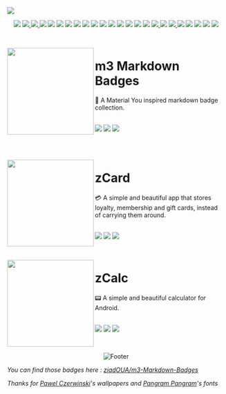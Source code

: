 <img src="https://i.postimg.cc/7Y0M9ZmH/HEADERPROFILE.png">  

<p align="center">

  <img src="https://m3-markdown-badges.vercel.app/stars/6/2/ziadoua/ziadoua">
  
  <a href="https://github.com/ziadOUA">
    <img src="https://ziadoua.github.io/m3-Markdown-Badges/badges/Github/github2.svg">
  </a>

  <a href="https://ziadoua.github.io/">
    <img src="https://ziadoua.github.io/m3-Markdown-Badges/badges/MyPortfolio/myportfolio2.svg">
  </a>
  
  <img src="https://ziadoua.github.io/m3-Markdown-Badges/badges/Windows/windows2.svg">
  <img src="https://ziadoua.github.io/m3-Markdown-Badges/badges/Android/android2.svg">
  <img src="https://ziadoua.github.io/m3-Markdown-Badges/badges/Firefox/firefox2.svg">
  <img src="https://ziadoua.github.io/m3-Markdown-Badges/badges/PyCharm/pycharm2.svg">
  <img src="https://ziadoua.github.io/m3-Markdown-Badges/badges/Python/python2.svg">
  <img src="https://ziadoua.github.io/m3-Markdown-Badges/badges/Webstorm/webstorm2.svg">
  <img src="https://ziadoua.github.io/m3-Markdown-Badges/badges/HTML/html2.svg">
  <img src="https://ziadoua.github.io/m3-Markdown-Badges/badges/CSS/css2.svg">
  <img src="https://ziadoua.github.io/m3-Markdown-Badges/badges/Javascript/javascript2.svg">
  <img src="https://ziadoua.github.io/m3-Markdown-Badges/badges/AndroidStudio/androidstudio2.svg">
  <img src="https://ziadoua.github.io/m3-Markdown-Badges/badges/Markdown/markdown2.svg">
  <img src="https://ziadoua.github.io/m3-Markdown-Badges/badges/Figma/figma2.svg">
  <img src="https://ziadoua.github.io/m3-Markdown-Badges/badges/Obsidian/obsidian2.svg">

  <a href="https://duome.eu/ziadOUA">
    <img src="https://ziadoua.github.io/m3-Markdown-Badges/badges/Duolingo/duolingo2.svg">
  </a>
  
  <img src="https://ziadoua.github.io/m3-Markdown-Badges/badges/Git/git2.svg">
  
  <a href="https://dev.to/ziadoua">
    <img src="https://ziadoua.github.io/m3-Markdown-Badges/badges/Devto/devto2.svg">
  </a>
  
  <img src="https://ziadoua.github.io/m3-Markdown-Badges/badges/Spotify/spotify2.svg">
  <img src="https://ziadoua.github.io/m3-Markdown-Badges/badges/Audacity/audacity2.svg">
  <img src="https://ziadoua.github.io/m3-Markdown-Badges/badges/VisualStudioCode/visualstudiocode2.svg">
  <img src="https://ziadoua.github.io/m3-Markdown-Badges/badges/Scratch/scratch2.svg">
  <img src="https://ziadoua.github.io/m3-Markdown-Badges/badges/Vercel/vercel2.svg">
  
</p>

<br>

<p>
  <a href="https://github.com/ziadOUA/m3-Markdown-Badges"><img src="https://i.postimg.cc/rFwVwz5R/badges-preview.png" height="200px" align="left"></a>
  <h1>m3 Markdown Badges</h1>
  🏅 A Material You inspired markdown badge collection.
  <br><br>
  <p>
    <img src="https://m3-markdown-badges.vercel.app/stars/9/2/ziadoua/m3-markdown-badges">
    <img src="https://ziadoua.github.io/m3-Markdown-Badges/badges/Markdown/markdown2.svg">
    <img src="https://ziadoua.github.io/m3-Markdown-Badges/badges/Vercel/vercel2.svg">
  </p>
</p>

<br>
<br>

<p>
  <a href="https://github.com/ziadOUA/zCard"><img src="https://i.postimg.cc/SsDrqKTR/ZCARD.png" height="200px" align="left"></a>
  <h1>zCard</h1>
  💳 A simple and beautiful app that stores loyalty, membership and gift cards, instead of carrying them around.
  <br><br>
  <p>
    <img src="https://m3-markdown-badges.vercel.app/stars/9/2/ziadoua/zcard">
    <img src="https://ziadoua.github.io/m3-Markdown-Badges/badges/Android/android2.svg">
    <img src="https://ziadoua.github.io/m3-Markdown-Badges/badges/Java/java2.svg">
  </p>
</p>

<br>

<p>
  <a href="https://github.com/ziadOUA/zCalc"><img src="https://i.postimg.cc/4xLmgqyt/ZCALC.png" height="200px" align="left"></a>
  <h1>zCalc</h1>
  📟 A simple and beautiful calculator for Android.
  <br><br>
  <p>
    <img src="https://m3-markdown-badges.vercel.app/stars/6/2/ziadoua/zcalc">
    <img src="https://ziadoua.github.io/m3-Markdown-Badges/badges/Android/android2.svg">
    <img src="https://ziadoua.github.io/m3-Markdown-Badges/badges/Kotlin/kotlin2.svg">
  </p>
</p>

<p align="center">  
<!---- >
<picture>
  <source media="(prefers-color-scheme: dark)" srcset="https://github.com/ziadOUA/ziadOUA/blob/output/github-contribution-grid-snake-dark.svg">
  <source media="(prefers-color-scheme: light)" srcset="https://github.com/ziadOUA/ziadOUA/blob/output/github-contribution-grid-snake.svg">
  <img alt="Github contribution snake animation" src="https://github.com/ziadOUA/ziadOUA/blob/output/github-contribution-grid-snake.svg">
</picture>
<---->
</p>

<br>

<p align="center">  
  <picture>
    <source media="(prefers-color-scheme: dark)" srcset="https://i.postimg.cc/KzPKjBNn/footer-Dark.png">
    <source media="(prefers-color-scheme: light)" srcset="https://i.postimg.cc/C5wRq5P9/footer-Light.png">
    <img alt="Footer" src="https://i.postimg.cc/KzPKjBNn/footer-Dark.png">
  </picture>
</p>

*You can find those badges here : <a href="https://github.com/ziadOUA/m3-Markdown-Badges">ziadOUA/m3-Markdown-Badges</a>*

*Thanks for [Pawel Czerwinski](https://unsplash.com/fr/@pawel_czerwinski)'s wallpapers and [Pangram Pangram](https://pangrampangram.com/)'s fonts*

